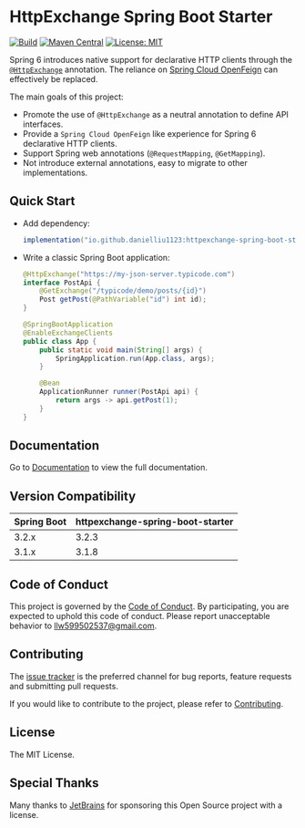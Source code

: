 # HttpExchange Spring Boot Starter

[![Build](https://img.shields.io/github/actions/workflow/status/DanielLiu1123/httpexchange-spring-boot-starter/build.yml?branch=main)](https://github.com/DanielLiu1123/httpexchange-spring-boot-starter/actions)
[![Maven Central](https://img.shields.io/maven-central/v/io.github.danielliu1123/httpexchange-spring-boot-starter)](https://search.maven.org/artifact/io.github.danielliu1123/httpexchange-spring-boot-starter)
[![License: MIT](https://img.shields.io/badge/License-MIT-yellow.svg)](https://opensource.org/licenses/MIT)

Spring 6 introduces native support for declarative HTTP clients through
the [`@HttpExchange`](https://docs.spring.io/spring-framework/reference/integration/rest-clients.html#rest-http-interface) annotation.
The reliance on [Spring Cloud OpenFeign](https://github.com/spring-cloud/spring-cloud-openfeign) can effectively be replaced.

The main goals of this project:

- Promote the use of `@HttpExchange` as a neutral annotation to define API interfaces.
- Provide a `Spring Cloud OpenFeign` like experience for Spring 6 declarative HTTP clients.
- Support Spring web annotations (`@RequestMapping`, `@GetMapping`).
- Not introduce external annotations, easy to migrate to other implementations.

## Quick Start

- Add dependency:

    ```groovy
    implementation("io.github.danielliu1123:httpexchange-spring-boot-starter:3.2.3")
    ```

- Write a classic Spring Boot application:

    ```java
    @HttpExchange("https://my-json-server.typicode.com")
    interface PostApi {
        @GetExchange("/typicode/demo/posts/{id}")
        Post getPost(@PathVariable("id") int id);
    }

    @SpringBootApplication
    @EnableExchangeClients
    public class App {
        public static void main(String[] args) {
            SpringApplication.run(App.class, args);
        }

        @Bean
        ApplicationRunner runner(PostApi api) {
            return args -> api.getPost(1);
        }
    }
    ```
  
## Documentation

Go to [Documentation](https://danielliu1123.github.io/httpexchange-spring-boot-starter/) to view the full documentation.

## Version Compatibility

| Spring Boot | httpexchange-spring-boot-starter |
|-------------|----------------------------------|
| 3.2.x       | 3.2.3                            |
| 3.1.x       | 3.1.8                            |

## Code of Conduct

This project is governed by the [Code of Conduct](./CODE_OF_CONDUCT.md).
By participating, you are expected to uphold this code of conduct.
Please report unacceptable behavior to llw599502537@gmail.com.

## Contributing

The [issue tracker](https://github.com/DanielLiu1123/httpexchange-spring-boot-starter/issues) is the preferred channel for bug reports, 
feature requests and submitting pull requests.

If you would like to contribute to the project, please refer to [Contributing](./CONTRIBUTING.md).

## License

The MIT License.

## Special Thanks

Many thanks to [JetBrains](https://www.jetbrains.com/) for sponsoring this Open Source project with a license.
